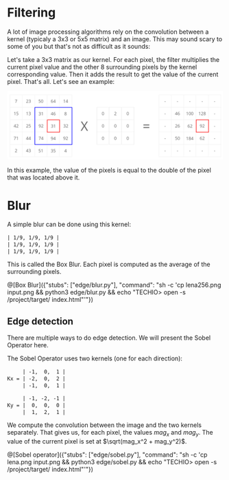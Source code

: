 # Filtering

A lot of image processing algorithms rely on the convolution between a kernel (typicaly a 3x3 or 5x5 matrix) and an image. This may sound scary to some of you but that's not as difficult as it sounds:

Let's take a 3x3 matrix as our kernel. For each pixel, the filter multiplies the current pixel value and the other 8 surrounding pixels by the kernel corresponding value. Then it adds the result to get the value of the current pixel. That's all. Let's see an example:

![Matrix convolution](convolution.png)

In this example, the value of the pixels is equal to the double of the pixel that was located above it.

# Blur

A simple blur can be done using this kernel: 

```
| 1/9, 1/9, 1/9 |
| 1/9, 1/9, 1/9 |
| 1/9, 1/9, 1/9 |
```

This is called the Box Blur. Each pixel is computed as the average of the surrounding pixels.

@[Box Blur]({"stubs": ["edge/blur.py"], "command": "sh -c 'cp lena256.png input.png && python3 edge/blur.py && echo \"TECHIO> open -s /project/target/ index.html\"'"})

## Edge detection

There are multiple ways to do edge detection. We will present the Sobel Operator here.

The Sobel Operator uses two kernels (one for each direction):

```
     | -1,  0,  1 |
Kx = | -2,  0,  2 |
     | -1,  0,  1 |
```

```
     | -1, -2, -1 |
Ky = |  0,  0,  0 |
     |  1,  2,  1 |
```

We compute the convolution between the image and the two kernels separately. That gives us, for each pixel, the values $`mag_x`$ and $`mag_y`$. The value of the current pixel is set at $`\sqrt(mag_x^2 + mag_y^2)`$.

@[Sobel operator]({"stubs": ["edge/sobel.py"], "command": "sh -c 'cp lena.png input.png && python3 edge/sobel.py && echo \"TECHIO> open -s /project/target/ index.html\"'"})
